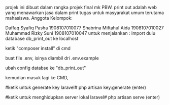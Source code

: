 projek ini dibuat dalam rangka projek final mk PBW. print out adalah web yang menawarkan jasa dalam print tugas untuk masyarakat umum terutama mahasiswa. Anggota Kelompok:

Daffaq Syafiq Pasha 1908107010077
Shabrina Miftahul Aida 1908107010027
Muhammad Rizky Suni 1908107010047
untuk menjalankan : import dulu database db_print_out ke localhost

ketik "composer install" di cmd

buat file .env, isinya diambil dri .env.example

ubah config databse ke "db_print_out"

kemudian masuk lagi ke CMD,

#ketik untuk generate key laravel# php artisan key:generate (enter)

#ketik untuk menghidupkan server lokal laravel# php artisan serve (enter)
